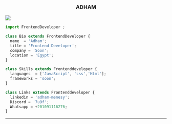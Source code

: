 <p align="center">
<h3 style="text-align:center">ADHAM</h3>
  <img src="https://github.com/thompsonemerson/thompsonemerson/raw/master/cover-thompson.png" />
</p>

```js
import FrontendDeveloper ;

class Bio extends FrontendDeveloper {
  name  = 'Adham';
  title = 'Frontend Developer';
  company = 'Soon';
  location = 'Egypt';
}

class Skills extends Frontenddeveloper {
  languages  = ['JavaScript', 'css','Html'];
  frameworks = 'soon';
}

class Links extends Frontenddeveloper {
  linkedin = 'adham-menesy';
  Discord = '7u9f';
  Whatsapp = +201091116276;
}
```
----
